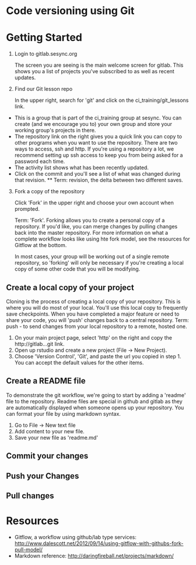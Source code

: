 # Code versioning using Git



# Getting Started

1. Login to gitlab.sesync.org

   The screen you are seeing is the main welcome screen for gitlab. This shows you a list of projects you've subscribed to as well as recent updates.

2. Find our Git lesson repo

   In the upper right, search for 'git' and click on the ci_training/git_lessons link.

* This is a group that is part of the ci_training group at sesync. You can create (and we encourage you to) your own group and store your working group's projects in there.
* The repository link on the right gives you a quick link you can copy to other programs when you want to use the repository. There are two ways to access, ssh and http. If you're using a repository a lot, we recommend setting up ssh access to keep you from being asked for a password each time.
* The activity list shows what has been recently updated.
* Click on the commit and you'll see a list of what was changed during that revision.
** Term: revision, the delta between two different saves.

3. Fork a copy of the repository

   Click 'Fork' in the upper right and choose your own account when prompted.

   Term: 'Fork'. Forking allows you to create a personal copy of a repository. If you'd like, you can merge changes by pulling changes back into the master repository. For more information on what a complete workflow looks like using hte fork model, see the resources for Gitflow at the bottom.

   In most cases, your group will be working out of a single remote repository, so 'forking' will only be necessary if you're creating a local copy of some other code that you will be modifying.

## Create a local copy of your project

   Cloning is the process of creating a local copy of your repository. This is where you will do most of your local. You'll use this local copy to frequently save checkpoints. When you have completed a major feature or need to share your code, you will 'push' changes back to a central repository.
   Term: push - to send changes from your local repository to a remote, hosted one.

1. On your main project page, select 'http' on the right and copy the http://gitlab...git link.
2. Open up rstudio and create a new project (File -> New Project). 
3. Choose 'Version Control', 'Git', and paste the url you copied in step 1. You can accept the default values for the other items.

## Create a README file

   To demonstrate the git workflow, we're going to start by adding a 'readme' file to the repository. Readme files are special in github and gitlab as they are automatically displayed when someone opens up your repository. You can format your file by using markdown syntax. 

1. Go to File -> New text file
2. Add content to your new file.
3. Save your new file as 'readme.md'

## Commit your changes

## Push your Changes

## Pull changes

# Resources

* Gitflow, a workflow using github/lab type services: http://www.dalescott.net/2012/09/14/using-gitflow-with-githubs-fork-pull-model/
* Markdown reference: http://daringfireball.net/projects/markdown/
